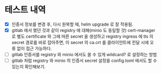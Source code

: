 # 테스트 내역

- [x] 인증서 정보를 변경 후, 다시 원복할 때, helm upgrade 로 잘 적용됨.
- [x] gitlab 에서 했던 것과 같이 registry 에 대해(minio 도 동일할 것) cert-manager 로 별도 certificate 와 그에 따른 secret 을 생성하고 registry ingress 에 tls 의 secret 경로를 바로 잡아주면, 이 secret 의 ca.crt 를 클라이언트에 전달 시에 오류 없이 접근 가능하다.
- [ ] gitlab 인증서를 registry 와 minio 에서도 쓸 수 있게 wildcard? 로 설정하는 방법
- [ ] gitlab 처럼 registry 와 minio 의 인증서 secret 설정을 config.toml 에서도 할 수 있는지 확인해보기.